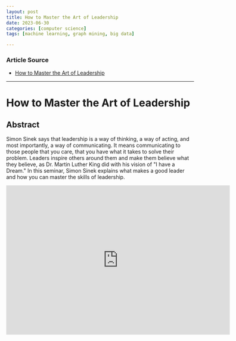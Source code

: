 ```yaml
---
layout: post
title: How to Master the Art of Leadership   
date: 2023-06-30
categories: [computer science]
tags: [machine learning, graph mining, big data]

---
```


### Article Source

* [How to Master the Art of Leadership](https://www.youtube.com/watch?v=iu7nwbFm8Os)


---

# How to Master the Art of Leadership


## Abstract

Simon Sinek says that leadership is a way of thinking, a way of acting, and most importantly, a way of communicating. It means communicating to those people that you care, that you have what it takes to solve their problem. Leaders inspire others around them and make them believe what they believe, as Dr. Martin Luther King did with his vision of "I have a Dream." In this seminar, Simon Sinek explains what makes a good leader and how you can master the skills of leadership. 

<iframe width="600" height="400" src="https://www.youtube.com/embed/iu7nwbFm8Os" title="YouTube video player" frameborder="0" allow="accelerometer; autoplay; clipboard-write; encrypted-media; gyroscope; picture-in-picture; web-share" allowfullscreen></iframe>